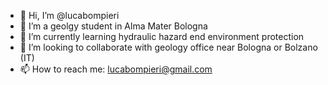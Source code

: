 - 👋 Hi, I’m @lucabompieri
- 👀 I’m a geolgy student in Alma Mater Bologna 
- 🌱 I’m currently learning hydraulic hazard end environment protection 
- 💞️ I’m looking to collaborate with geology office near Bologna or Bolzano (IT)
- 📫 How to reach me: lucabompieri@gmail.com

